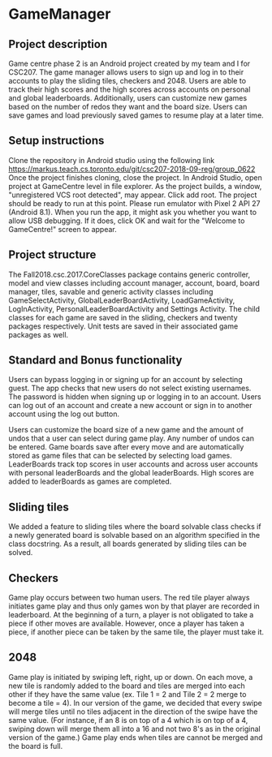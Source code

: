 # GameManager

## Project description
Game centre phase 2 is an Android project created by my team and I for CSC207. The game manager allows users to
sign up and log in to their accounts to play the sliding tiles, checkers and 2048. Users are able to
 track their high scores and the high scores across accounts on personal and global leaderboards.
 Additionally, users can customize new games based on the number of redos they want and the board size.
 Users can save games and load previously saved games to resume play at a later time.

## Setup instructions
Clone the repository in Android studio using the following link https://markus.teach.cs.toronto.edu/git/csc207-2018-09-reg/group_0622
Once the project finishes cloning, close the project. In Android Studio, open project at GameCentre level in file explorer. As the project builds, a window, "unregistered VCS root detected",
may appear. Click add root. The project should be ready to run at this point. Please run emulator with Pixel 2 API 27 (Android 8.1).
When you run the app, it might ask you whether you want to allow USB debugging. If it does, click OK and wait for the "Welcome to GameCentre!" screen to appear.

## Project structure
The Fall2018.csc.2017.CoreClasses package contains generic controller, model and view classes including account manager, account, board, board manager, tiles, savable and generic activity classes including GameSelectActivity, GlobalLeaderBoardActivity, LoadGameActivity, LogInActivity, PersonalLeaderBoardActivity
and Settings Activity. The child classes for each game are saved in the sliding, checkers and twenty packages respectively. Unit tests are saved in their associated game packages as well.

## Standard and Bonus functionality
Users can bypass logging in or signing up for an account by selecting guest.
The app checks that new users do not select existing usernames. The password is hidden when signing up or logging in to an account.
Users can log out of an account and create a new account or sign in to another account using the log
out button.

Users can customize the board size of a new game and the amount of undos that a user
can select during game play. Any number of undos can be entered. Game boards save after
 every move and are automatically stored as game files that can be selected by selecting
load games. LeaderBoards track top scores in user accounts and across user accounts with personal leaderBoards and the global
leaderBoards. High scores are added to leaderBoards as games are completed.

## Sliding tiles
We added a feature to sliding tiles where the board solvable class checks if a newly generated board is solvable based on an algorithm specified in the class docstring. As a result, all boards generated by sliding tiles can be solved.

## Checkers
Game play occurs between two human users. The red tile player always initiates game play and thus only games won by that  player are recorded in leaderboard. At the beginning of a turn, a player is not obligated to take a piece if other moves are available. However, once a player has taken a piece, if another piece can be taken by the same tile, the player must take it. 

## 2048
Game play is initiated by swiping left, right, up or down. On each move, a new tile is randomly added
to the board and tiles are merged into each other if they have the same value (ex. Tile 1 = 2 and Tile 2 = 2 merge to
become a tile = 4). In our version of the game, we decided that every swipe will merge tiles until no tiles adjacent in the direction
of the swipe have the same value. (For instance, if an 8 is on top of a 4 which is on top of a 4, swiping down will merge them
all into a 16 and not two 8's as in the original version of the game.)
Game play ends when tiles are cannot be merged and the board is full.
